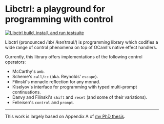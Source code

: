 # Libctrl: a playground for programming with control

[![Libctrl build, install, and run testsuite](https://github.com/dhil/ocaml-libctrl/actions/workflows/ci.yml/badge.svg)](https://github.com/dhil/ocaml-libctrl/actions/workflows/ci.yml)

Libctrl (pronounced /lɪb/ /kənˈtrəʊl/) is programming library which
codifies a wide range of control phenomena on top of OCaml's native
effect handlers.

Currently, this library offers implementations of the following
control operators:

* McCarthy's `amb`.
* Scheme's `call/cc` (aka. Reynolds' `escape`).
* Filinski's monadic reflection for any monad.
* Kiselyov's interface for programming with typed multi-prompt continuations.
* Danvy and Filinski's `shift` and `reset` (and some of their variations).
* Felleisen's `control` and `prompt`.

<hr />

This work is largely based on Appendix A of [my PhD
thesis](https://dhil.net/research/papers/thesis.pdf).
